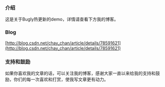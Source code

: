 ### 介绍

这是关于Bugly热更新的demo，详情请查看下方我的博客。

### Blog

[http://blog.csdn.net/chay_chan/article/details/78591621](http://blog.csdn.net/chay_chan/article/details/78591621)

### 支持和鼓励

如果你喜欢我的文章的话，可以关注我的博客，感谢大家一直以来给我的支持和鼓励，你们的每一次喜欢和打赏，使我写文章更有动力。